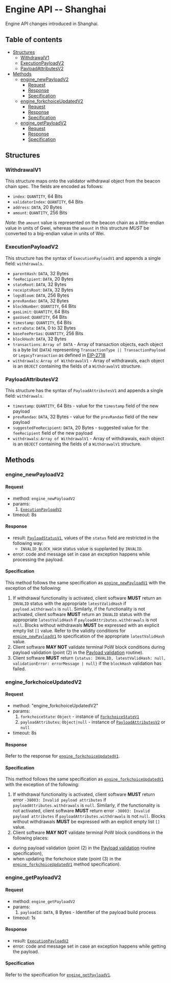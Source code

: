# Engine API -- Shanghai

Engine API changes introduced in Shanghai.

## Table of contents

<!-- START doctoc generated TOC please keep comment here to allow auto update -->
<!-- DON'T EDIT THIS SECTION, INSTEAD RE-RUN doctoc TO UPDATE -->

- [Structures](#structures)
  - [WithdrawalV1](#withdrawalv1)
  - [ExecutionPayloadV2](#executionpayloadv2)
  - [PayloadAttributesV2](#payloadattributesv2)
- [Methods](#methods)
  - [engine_newPayloadV2](#engine_newpayloadv2)
    - [Request](#request)
    - [Response](#response)
    - [Specification](#specification)
  - [engine_forkchoiceUpdatedV2](#engine_forkchoiceupdatedv2)
    - [Request](#request-1)
    - [Response](#response-1)
    - [Specification](#specification-1)
  - [engine_getPayloadV2](#engine_getpayloadv2)
    - [Request](#request-2)
    - [Response](#response-2)
    - [Specification](#specification-2)

<!-- END doctoc generated TOC please keep comment here to allow auto update -->

## Structures

### WithdrawalV1

This structure maps onto the validator withdrawal object from the beacon chain spec.
The fields are encoded as follows:

- `index`: `QUANTITY`, 64 Bits
- `validatorIndex`: `QUANTITY`, 64 Bits
- `address`: `DATA`, 20 Bytes
- `amount`: `QUANTITY`, 256 Bits

*Note*: the `amount` value is represented on the beacon chain as a little-endian value in units of Gwei, whereas the `amount` in this structure *MUST* be converted to a big-endian value in units of Wei.

### ExecutionPayloadV2

This structure has the syntax of `ExecutionPayloadV1` and appends a single field: `withdrawals`.

- `parentHash`: `DATA`, 32 Bytes
- `feeRecipient`:  `DATA`, 20 Bytes
- `stateRoot`: `DATA`, 32 Bytes
- `receiptsRoot`: `DATA`, 32 Bytes
- `logsBloom`: `DATA`, 256 Bytes
- `prevRandao`: `DATA`, 32 Bytes
- `blockNumber`: `QUANTITY`, 64 Bits
- `gasLimit`: `QUANTITY`, 64 Bits
- `gasUsed`: `QUANTITY`, 64 Bits
- `timestamp`: `QUANTITY`, 64 Bits
- `extraData`: `DATA`, 0 to 32 Bytes
- `baseFeePerGas`: `QUANTITY`, 256 Bits
- `blockHash`: `DATA`, 32 Bytes
- `transactions`: `Array of DATA` - Array of transaction objects, each object is a byte list (`DATA`) representing `TransactionType || TransactionPayload` or `LegacyTransaction` as defined in [EIP-2718](https://eips.ethereum.org/EIPS/eip-2718)
- `withdrawals`: `Array of WithdrawalV1` - Array of withdrawals, each object is an `OBJECT` containing the fields of a `WithdrawalV1` structure.

### PayloadAttributesV2

This structure has the syntax of `PayloadAttributesV1` and appends a single field: `withdrawals`.

- `timestamp`: `QUANTITY`, 64 Bits - value for the `timestamp` field of the new payload
- `prevRandao`: `DATA`, 32 Bytes - value for the `prevRandao` field of the new payload
- `suggestedFeeRecipient`: `DATA`, 20 Bytes - suggested value for the `feeRecipient` field of the new payload
- `withdrawals`: `Array of WithdrawalV1` - Array of withdrawals, each object is an `OBJECT` containing the fields of a `WithdrawalV1` structure.

## Methods

### engine_newPayloadV2

#### Request

* method: `engine_newPayloadV2`
* params:
  1. [`ExecutionPayloadV2`](#ExecutionPayloadV2)
* timeout: 8s

#### Response

* result: [`PayloadStatusV1`](./paris.md#payloadstatusv1), values of the `status` field are restricted in the following way:
  - `INVALID_BLOCK_HASH` status value is supplanted by `INVALID`.
* error: code and message set in case an exception happens while processing the payload.

#### Specification

This method follows the same specification as [`engine_newPayloadV1`](./paris.md#engine_newpayloadv1) with the exception of the following:

1. If withdrawal functionality is activated, client software **MUST** return an `INVALID` status with the appropriate `latestValidHash` if `payload.withdrawals` is `null`.
   Similarly, if the functionality is not activated, client software **MUST** return an `INVALID` status with the appropriate `latestValidHash` if `payloadAttributes.withdrawals` is not `null`.
   Blocks without withdrawals **MUST** be expressed with an explicit empty list `[]` value.
   Refer to the validity conditions for [`engine_newPayloadV1`](./paris.md#engine_newpayloadv1) to specification of the appropriate `latestValidHash` value.
2. Client software **MAY NOT** validate terminal PoW block conditions during payload validation (point (2) in the [Payload validation](./paris.md#payload-validation) routine).
3. Client software **MUST** return `{status: INVALID, latestValidHash: null, validationError: errorMessage | null}` if the `blockHash` validation has failed.

### engine_forkchoiceUpdatedV2

#### Request

* method: "engine_forkchoiceUpdatedV2"
* params:
  1. `forkchoiceState`: `Object` - instance of [`ForkchoiceStateV1`](./paris.md#ForkchoiceStateV1)
  2. `payloadAttributes`: `Object|null` - instance of [`PayloadAttributesV2`](#PayloadAttributesV2) or `null`
* timeout: 8s

#### Response

Refer to the response for [`engine_forkchoiceUpdatedV1`](./paris.md#engine_forkchoiceupdatedv1).

#### Specification

This method follows the same specification as [`engine_forkchoiceUpdatedV1`](./paris.md#engine_forkchoiceupdatedv1) with the exception of the following:

1. If withdrawal functionality is activated, client software **MUST** return error `-38003: Invalid payload attributes` if `payloadAttributes.withdrawals` is `null`.
   Similarly, if the functionality is not activated, client software **MUST** return error `-38003: Invalid payload attributes` if `payloadAttributes.withdrawals` is not `null`.
   Blocks without withdrawals **MUST** be expressed with an explicit empty list `[]` value.
2. Client software **MAY NOT** validate terminal PoW block conditions in the following places:
  - during payload validation (point (2) in the [Payload validation](./paris.md#payload-validation) routine specification),
  - when updating the forkchoice state (point (3) in the [`engine_forkchoiceUpdatedV1`](./paris.md#engine_forkchoiceupdatedv1) method specification).

### engine_getPayloadV2

#### Request

* method: `engine_getPayloadV2`
* params:
  1. `payloadId`: `DATA`, 8 Bytes - Identifier of the payload build process
* timeout: 1s

#### Response

* result: [`ExecutionPayloadV2`](#ExecutionPayloadV2)
* error: code and message set in case an exception happens while getting the payload.

#### Specification

Refer to the specification for [`engine_getPayloadV1`](./paris.md#engine_getpayloadv1).
